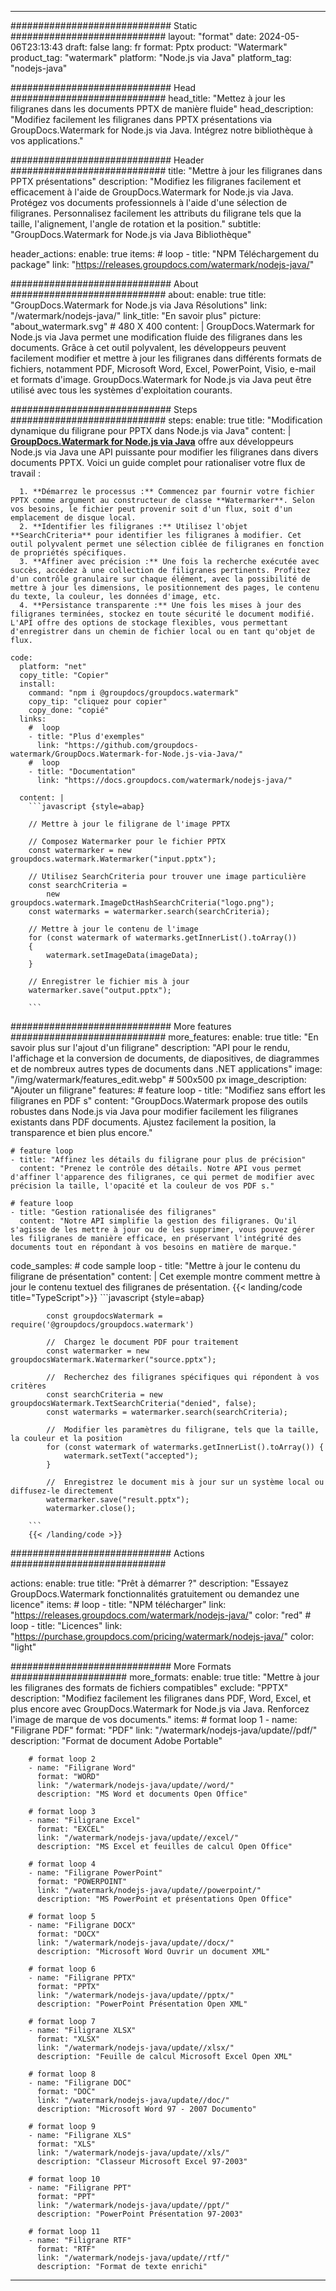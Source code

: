 
---
############################# Static ############################
layout: "format"
date:  2024-05-06T23:13:43
draft: false
lang: fr
format: Pptx
product: "Watermark"
product_tag: "watermark"
platform: "Node.js via Java"
platform_tag: "nodejs-java"

############################# Head ############################
head_title: "Mettez à jour les filigranes dans les documents PPTX de manière fluide"
head_description: "Modifiez facilement les filigranes dans PPTX présentations via GroupDocs.Watermark for Node.js via Java. Intégrez notre bibliothèque à vos applications."

############################# Header ############################
title: "Mettre à jour les filigranes dans PPTX présentations" 
description: "Modifiez les filigranes facilement et efficacement à l'aide de GroupDocs.Watermark for Node.js via Java. Protégez vos documents professionnels à l'aide d'une sélection de filigranes. Personnalisez facilement les attributs du filigrane tels que la taille, l'alignement, l'angle de rotation et la position."
subtitle: "GroupDocs.Watermark for Node.js via Java Bibliothèque" 

header_actions:
  enable: true
  items:
    #  loop
    - title: "NPM Téléchargement du package"
      link: "https://releases.groupdocs.com/watermark/nodejs-java/"
      
############################# About ############################
about:
    enable: true
    title: "GroupDocs.Watermark for Node.js via Java Résolutions"
    link: "/watermark/nodejs-java/"
    link_title: "En savoir plus"
    picture: "about_watermark.svg" # 480 X 400
    content: |
       GroupDocs.Watermark for Node.js via Java permet une modification fluide des filigranes dans les documents. Grâce à cet outil polyvalent, les développeurs peuvent facilement modifier et mettre à jour les filigranes dans différents formats de fichiers, notamment PDF, Microsoft Word, Excel, PowerPoint, Visio, e-mail et formats d'image. GroupDocs.Watermark for Node.js via Java peut être utilisé avec tous les systèmes d'exploitation courants.

############################# Steps ############################
steps:
    enable: true
    title: "Modification dynamique du filigrane pour PPTX dans Node.js via Java"
    content: |
      **[GroupDocs.Watermark for Node.js via Java](https://products.groupdocs.com/watermark/nodejs-java/)** offre aux développeurs Node.js via Java une API puissante pour modifier les filigranes dans divers documents PPTX. Voici un guide complet pour rationaliser votre flux de travail :
      
      1. **Démarrez le processus :** Commencez par fournir votre fichier PPTX comme argument au constructeur de classe **Watermarker**. Selon vos besoins, le fichier peut provenir soit d'un flux, soit d'un emplacement de disque local.
      2. **Identifier les filigranes :** Utilisez l'objet **SearchCriteria** pour identifier les filigranes à modifier. Cet outil polyvalent permet une sélection ciblée de filigranes en fonction de propriétés spécifiques.
      3. **Affiner avec précision :** Une fois la recherche exécutée avec succès, accédez à une collection de filigranes pertinents. Profitez d'un contrôle granulaire sur chaque élément, avec la possibilité de mettre à jour les dimensions, le positionnement des pages, le contenu du texte, la couleur, les données d'image, etc.
      4. **Persistance transparente :** Une fois les mises à jour des filigranes terminées, stockez en toute sécurité le document modifié. L'API offre des options de stockage flexibles, vous permettant d'enregistrer dans un chemin de fichier local ou en tant qu'objet de flux.
   
    code:
      platform: "net"
      copy_title: "Copier"
      install:
        command: "npm i @groupdocs/groupdocs.watermark"
        copy_tip: "cliquez pour copier"
        copy_done: "copié"
      links:
        #  loop
        - title: "Plus d'exemples"
          link: "https://github.com/groupdocs-watermark/GroupDocs.Watermark-for-Node.js-via-Java/"
        #  loop
        - title: "Documentation"
          link: "https://docs.groupdocs.com/watermark/nodejs-java/"
          
      content: |
        ```javascript {style=abap}

        // Mettre à jour le filigrane de l'image PPTX

        // Composez Watermarker pour le fichier PPTX
        const watermarker = new groupdocs.watermark.Watermarker("input.pptx");

        // Utilisez SearchCriteria pour trouver une image particulière
        const searchCriteria = 
            new groupdocs.watermark.ImageDctHashSearchCriteria("logo.png");
        const watermarks = watermarker.search(searchCriteria);
        
        // Mettre à jour le contenu de l'image
        for (const watermark of watermarks.getInnerList().toArray())
        {
            watermark.setImageData(imageData);
        }

        // Enregistrer le fichier mis à jour
        watermarker.save("output.pptx");
        
        ```            

############################# More features ############################
more_features:
  enable: true
  title: "En savoir plus sur l'ajout d'un filigrane"
  description: "API pour le rendu, l'affichage et la conversion de documents, de diapositives, de diagrammes et de nombreux autres types de documents dans .NET applications"
  image: "/img/watermark/features_edit.webp" # 500x500 px
  image_description: "Ajouter un filigrane"
  features:
    # feature loop
    - title: "Modifiez sans effort les filigranes en PDF s"
      content: "GroupDocs.Watermark propose des outils robustes dans Node.js via Java pour modifier facilement les filigranes existants dans PDF documents. Ajustez facilement la position, la transparence et bien plus encore."

    # feature loop
    - title: "Affinez les détails du filigrane pour plus de précision"
      content: "Prenez le contrôle des détails. Notre API vous permet d'affiner l'apparence des filigranes, ce qui permet de modifier avec précision la taille, l'opacité et la couleur de vos PDF s."

    # feature loop
    - title: "Gestion rationalisée des filigranes"
      content: "Notre API simplifie la gestion des filigranes. Qu'il s'agisse de les mettre à jour ou de les supprimer, vous pouvez gérer les filigranes de manière efficace, en préservant l'intégrité des documents tout en répondant à vos besoins en matière de marque."
      
  code_samples:
    # code sample loop
    - title: "Mettre à jour le contenu du filigrane de présentation"
      content: |
        Cet exemple montre comment mettre à jour le contenu textuel des filigranes de présentation.
        {{< landing/code title="TypeScript">}}
        ```javascript {style=abap}
        
            const groupdocsWatermark = require('@groupdocs/groupdocs.watermark')

            //  Chargez le document PDF pour traitement
            const watermarker = new groupdocsWatermark.Watermarker("source.pptx");

            //  Recherchez des filigranes spécifiques qui répondent à vos critères
            const searchCriteria = new groupdocsWatermark.TextSearchCriteria("denied", false);
            const watermarks = watermarker.search(searchCriteria);
  
            //  Modifier les paramètres du filigrane, tels que la taille, la couleur et la position
            for (const watermark of watermarks.getInnerList().toArray()) {
                watermark.setText("accepted");
            }

            //  Enregistrez le document mis à jour sur un système local ou diffusez-le directement
            watermarker.save("result.pptx");
            watermarker.close();

        ```
        {{< /landing/code >}}


############################# Actions ############################

actions:
  enable: true
  title: "Prêt à démarrer ?"
  description: "Essayez GroupDocs.Watermark fonctionnalités gratuitement ou demandez une licence"
  items:
    #  loop
    - title: "NPM télécharger"
      link: "https://releases.groupdocs.com/watermark/nodejs-java/"
      color: "red"
        #  loop
    - title: "Licences"
      link: "https://purchase.groupdocs.com/pricing/watermark/nodejs-java/"
      color: "light"


############################# More Formats #####################
more_formats:
    enable: true
    title: "Mettre à jour les filigranes des formats de fichiers compatibles"
    exclude: "PPTX"
    description: "Modifiez facilement les filigranes dans PDF, Word, Excel, et plus encore avec GroupDocs.Watermark for Node.js via Java. Renforcez l'image de marque de vos documents."
    items: 
        # format loop 1
        - name: "Filigrane PDF"
          format: "PDF"
          link: "/watermark/nodejs-java/update//pdf/"
          description: "Format de document Adobe Portable"

        # format loop 2
        - name: "Filigrane Word"
          format: "WORD"
          link: "/watermark/nodejs-java/update//word/"
          description: "MS Word et documents Open Office"
          
        # format loop 3
        - name: "Filigrane Excel"
          format: "EXCEL"
          link: "/watermark/nodejs-java/update//excel/"
          description: "MS Excel et feuilles de calcul Open Office"

        # format loop 4
        - name: "Filigrane PowerPoint"
          format: "POWERPOINT"
          link: "/watermark/nodejs-java/update//powerpoint/"
          description: "MS PowerPoint et présentations Open Office"

        # format loop 5
        - name: "Filigrane DOCX"
          format: "DOCX"
          link: "/watermark/nodejs-java/update//docx/"
          description: "Microsoft Word Ouvrir un document XML"
          
        # format loop 6
        - name: "Filigrane PPTX"
          format: "PPTX"
          link: "/watermark/nodejs-java/update//pptx/"
          description: "PowerPoint Présentation Open XML"
          
        # format loop 7
        - name: "Filigrane XLSX"
          format: "XLSX"
          link: "/watermark/nodejs-java/update//xlsx/"
          description: "Feuille de calcul Microsoft Excel Open XML"

        # format loop 8
        - name: "Filigrane DOC"
          format: "DOC"
          link: "/watermark/nodejs-java/update//doc/"
          description: "Microsoft Word 97 - 2007 Documento"

        # format loop 9
        - name: "Filigrane XLS"
          format: "XLS"
          link: "/watermark/nodejs-java/update//xls/"
          description: "Classeur Microsoft Excel 97-2003"

        # format loop 10
        - name: "Filigrane PPT"
          format: "PPT"
          link: "/watermark/nodejs-java/update//ppt/"
          description: "PowerPoint Présentation 97-2003"

        # format loop 11
        - name: "Filigrane RTF"
          format: "RTF"
          link: "/watermark/nodejs-java/update//rtf/"
          description: "Format de texte enrichi"

---